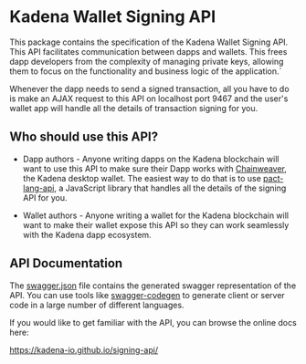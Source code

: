 # Kadena Wallet Signing API

This package contains the specification of the Kadena Wallet Signing API. This
API facilitates communication between dapps and wallets. This frees dapp
developers from the complexity of managing private keys, allowing them to focus
on the functionality and business logic of the application.`

Whenever the dapp needs to send a signed transaction, all you have to do is make
an AJAX request to this API on localhost port 9467 and the user's wallet app
will handle all the details of transaction signing for you.

## Who should use this API?

* Dapp authors - Anyone writing dapps on the Kadena blockchain will want to use
  this API to make sure their Dapp works with
  [Chainweaver](https://github.com/kadena-io/chainweaver), the Kadena desktop
  wallet. The easiest way to do that is to use
  [pact-lang-api](https://github.com/kadena-io/pact-lang-api), a JavaScript
  library that handles all the details of the signing API for you.

* Wallet authors - Anyone writing a wallet for the Kadena blockchain will want
  to make their wallet expose this API so they can work seamlessly with the
  Kadena dapp ecosystem.

## API Documentation

The [swagger.json](swagger.json) file contains the generated swagger
representation of the API. You can use tools like
[swagger-codegen](https://github.com/swagger-api/swagger-codegen) to generate
client or server code in a large number of different languages.

If you would like to get familiar with the API, you can browse the online docs
here:

https://kadena-io.github.io/signing-api/
